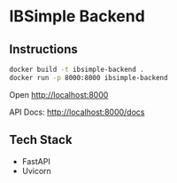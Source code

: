 # IBSimple Backend

## Instructions

```bash
docker build -t ibsimple-backend .
docker run -p 8000:8000 ibsimple-backend
```
Open [http://localhost:8000](http://localhost:8000)

API Docs: [http://localhost:8000/docs](http://localhost:8000/docs)

## Tech Stack

- FastAPI
- Uvicorn

